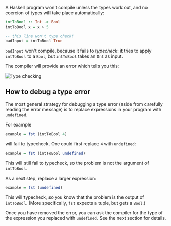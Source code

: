 A Haskell program won't compile unless the types work out, and no coercion of types will take place automatically:

```haskell
intToBool :: Int -> Bool
intToBool x = x > 5

-- this line won't type check!
badInput = intToBool True
```

`badInput` won't compile, because it fails to *typecheck*: it tries to apply `intToBool` to a `Bool`, but `intToBool` takes an `Int` as input.

The compiler will provide an error which tells you this:

![Type checking](/img/typecheck.png)

## How to debug a type error

The most general strategy for debugging a type error (aside from carefully reading the error message) is to replace expressions in your program with `undefined`.

For example

```hs
example = fst (intToBool 4)
```

will fail to typecheck. One could first replace `4` with `undefined`:

```hs
example = fst (intToBool undefined)
```

This will still fail to typecheck, so the problem is not the argument of `intToBool`. 

As a next step, replace a larger expression:

```hs
example = fst (undefined)
```

This will typecheck, so you know that the problem is the output of `intToBool`. (More specifically, `fst` expects a tuple, but gets a `Bool`.)

Once you have removed the error, you can ask the compiler for the type of the expression you replaced with `undefined`. See the next section for details.